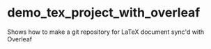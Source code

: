 # demo_tex_project_with_overleaf
Shows how to make a git repository for LaTeX document sync'd with Overleaf
